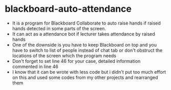 # blackboard-auto-attendance
* It is a program for Blackboard Collaborate to auto raise hands if raised hands detected in some parts of the screen.
* It can act as a attendance bot if lecturer takes attendance by raised hands
* One of the downside is you have to keep Blackboard on top and you have to switch to list of people instead of chat tab or don't obstruct the locations of the screen which the program needs
* Don't forget to set line 46 for your case, detailed information commented in line 46
* I know that it can be wrote with less code but i didn't put too much effort on this and used some codes from my other projects and rearranged them

